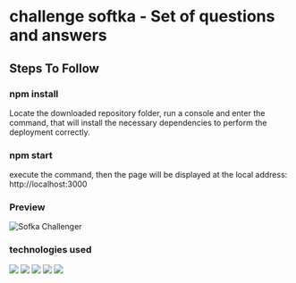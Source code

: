 # challenge softka - Set of questions and answers

## Steps To Follow

### npm install
Locate the downloaded repository folder, run a console and enter the command, that will install the necessary dependencies to perform the deployment correctly.
### npm start
execute the command, then the page will be displayed at the local address: http://localhost:3000

### Preview
![Sofka Challenger](https://user-images.githubusercontent.com/89809580/168413983-f88a5a72-67bd-44a3-9d91-f688478e8cd8.jpg)

### technologies used
<img src="https://img.shields.io/badge/-React-000000?style=flat&logo=react&logoColor=00c8ff"> <img src = "https://img.shields.io/badge/-CSS3-1572B6?style=flat&logo=css3&logoColor=white">
<img src="https://img.shields.io/badge/-Firebase-FFA611?style=flat&logo=firebase&logoColor=FFFFFF">
<img src="https://img.shields.io/badge/-Bootstrap-563D7C?style=flat&logo=bootstrap&logoColor=white">
<img src="https://img.shields.io/badge/-JavaScript-eed718?style=flat&logo=javascript&logoColor=ffffff">




